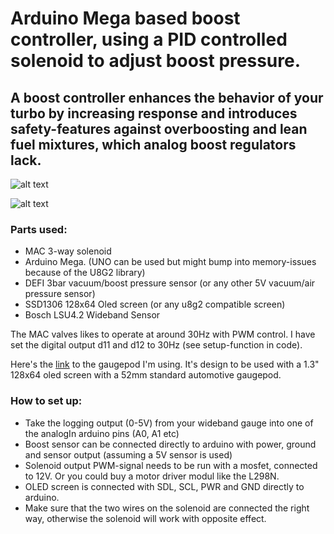 # Arduino Mega based boost controller, using a PID controlled solenoid to adjust boost pressure.

## A boost controller enhances the behavior of your turbo by increasing response and introduces safety-features against overboosting and lean fuel mixtures, which analog boost regulators lack. 

![alt text](https://cdn.shopify.com/s/files/1/1225/7944/products/3-Port_PWM_Diagram_grande.jpg?v=1462660855)

![alt text](https://3a663eb0fef48c6d2d60-a88f8ebfcdb877ad223e888bfcb7f7ec.ssl.cf1.rackcdn.com/861407_x600.jpg)


### Parts used:
 - MAC 3-way solenoid
 - Arduino Mega. (UNO can be used but might bump into memory-issues because of the U8G2 library)
 - DEFI 3bar vacuum/boost pressure sensor (or any other 5V vacuum/air pressure sensor)
 - SSD1306 128x64 Oled screen (or any u8g2 compatible screen)
 - Bosch LSU4.2 Wideband Sensor


The MAC valves likes to operate at around 30Hz with PWM control. I have set the digital output d11 and d12 to 30Hz (see setup-function in code).

Here's the [link](https://a360.co/30CXK5K) to the gaugepod I'm using. It's design to be used with a 1.3" 128x64 oled screen with a 52mm standard automotive gaugepod.

### How to set up:
- Take the logging output (0-5V) from your wideband gauge into one of the analogIn arduino pins (A0, A1 etc)
- Boost sensor can be connected directly to arduino with power, ground and sensor output (assuming a 5V sensor is used)
- Solenoid output PWM-signal needs to be run with a mosfet, connected to 12V. Or you could buy a motor driver modul like the L298N.
- OLED screen is connected with SDL, SCL, PWR and GND directly to arduino.
- Make sure that the two wires on the solenoid are connected the right way, otherwise the solenoid will work with opposite effect.
